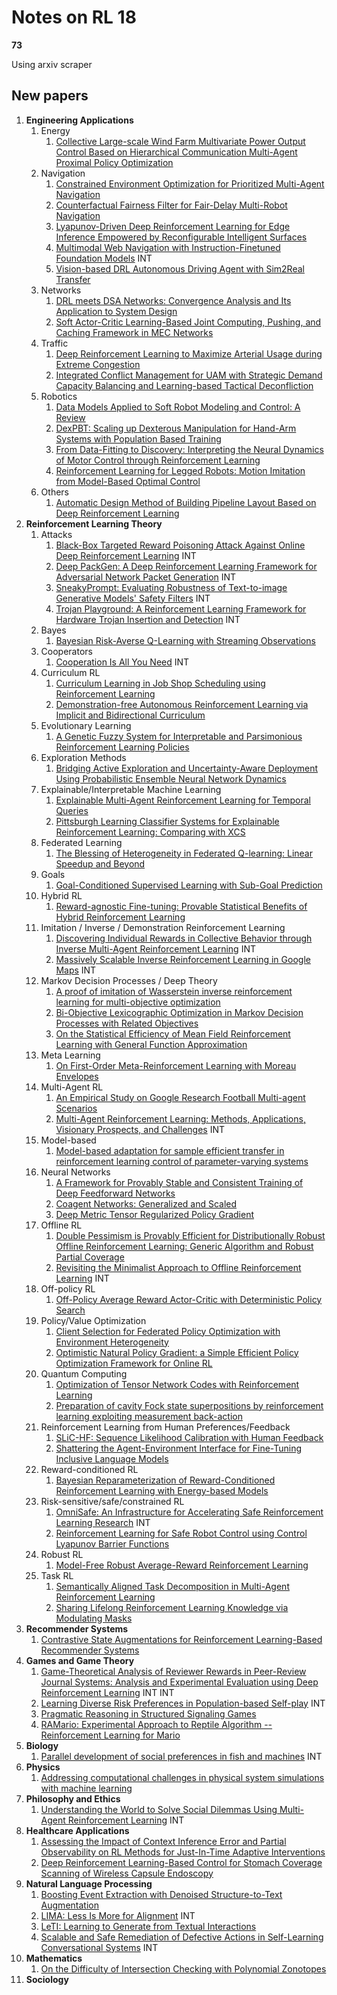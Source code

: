 # Notes on RL 18

__73__

Using arxiv scraper

## New papers

1. __Engineering Applications__
   1. Energy
      1. [Collective Large-scale Wind Farm Multivariate Power Output Control Based on Hierarchical Communication Multi-Agent Proximal Policy Optimization](https://arxiv.org/pdf/2305.10161)
   2.  Navigation
       1.  [Constrained Environment Optimization for Prioritized Multi-Agent Navigation](https://arxiv.org/pdf/2305.11260)
       2.  [Counterfactual Fairness Filter for Fair-Delay Multi-Robot Navigation](https://arxiv.org/pdf/2305.11465)
       3.  [Lyapunov-Driven Deep Reinforcement Learning for Edge Inference Empowered by Reconfigurable Intelligent Surfaces](https://arxiv.org/pdf/2305.10931)
       4.  [Multimodal Web Navigation with Instruction-Finetuned Foundation Models](https://arxiv.org/pdf/2305.11854) INT
       5.  [Vision-based DRL Autonomous Driving Agent with Sim2Real Transfer](https://arxiv.org/pdf/2305.11589)
   3.  Networks
       1.  [DRL meets DSA Networks: Convergence Analysis and Its Application to System Design](https://arxiv.org/pdf/2305.11237)
       2.  [Soft Actor-Critic Learning-Based Joint Computing, Pushing, and Caching Framework in MEC Networks](https://arxiv.org/pdf/2305.12099)
   4.  Traffic
       1.  [Deep Reinforcement Learning to Maximize Arterial Usage during Extreme Congestion](https://arxiv.org/pdf/2305.09600)
       2.  [Integrated Conflict Management for UAM with Strategic Demand Capacity Balancing and Learning-based Tactical Deconfliction](https://arxiv.org/pdf/2305.10556)
   5.  Robotics
       1.  [Data Models Applied to Soft Robot Modeling and Control: A Review](https://arxiv.org/pdf/2305.12137)
       2.  [DexPBT: Scaling up Dexterous Manipulation for Hand-Arm Systems with Population Based Training](https://arxiv.org/pdf/2305.12127)
       3.  [From Data-Fitting to Discovery: Interpreting the Neural Dynamics of Motor Control through Reinforcement Learning](https://arxiv.org/pdf/2305.11107)
       4.  [Reinforcement Learning for Legged Robots: Motion Imitation from Model-Based Optimal Control](https://arxiv.org/pdf/2305.10989)
   6.  Others
       1.  [Automatic Design Method of Building Pipeline Layout Based on Deep Reinforcement Learning](https://arxiv.org/pdf/2305.10760)
2. __Reinforcement Learning Theory__
    1. Attacks
       1. [Black-Box Targeted Reward Poisoning Attack Against Online Deep Reinforcement Learning](https://arxiv.org/pdf/2305.10681) INT
       2. [Deep PackGen: A Deep Reinforcement Learning Framework for Adversarial Network Packet Generation](https://arxiv.org/pdf/2305.11039) INT
       3. [SneakyPrompt: Evaluating Robustness of Text-to-image Generative Models' Safety Filters](https://arxiv.org/pdf/2305.12082) INT
       4. [Trojan Playground: A Reinforcement Learning Framework for Hardware Trojan Insertion and Detection](https://arxiv.org/pdf/2305.09592) INT
    2. Bayes
       1. [Bayesian Risk-Averse Q-Learning with Streaming Observations](https://arxiv.org/pdf/2305.11300)
    3.  Cooperators
        1.  [Cooperation Is All You Need](https://arxiv.org/pdf/2305.10449) INT
    4.  Curriculum RL
        1.  [Curriculum Learning in Job Shop Scheduling using Reinforcement Learning](https://arxiv.org/pdf/2305.10192)
        2.  [Demonstration-free Autonomous Reinforcement Learning via Implicit and Bidirectional Curriculum](https://arxiv.org/pdf/2305.09943)
    5.  Evolutionary Learning
        1.  [A Genetic Fuzzy System for Interpretable and Parsimonious Reinforcement Learning Policies](https://arxiv.org/pdf/2305.09922)
    6.  Exploration Methods
        1.  [Bridging Active Exploration and Uncertainty-Aware Deployment Using Probabilistic Ensemble Neural Network Dynamics](https://arxiv.org/pdf/2305.12240)
    7.  Explainable/Interpretable Machine Learning
        1.  [Explainable Multi-Agent Reinforcement Learning for Temporal Queries](https://arxiv.org/pdf/2305.10378)
        2.  [Pittsburgh Learning Classifier Systems for Explainable Reinforcement Learning: Comparing with XCS](https://arxiv.org/pdf/2305.09945)
    8.  Federated Learning
        1.  [The Blessing of Heterogeneity in Federated Q-learning: Linear Speedup and Beyond](https://arxiv.org/pdf/2305.10697)
    9.  Goals
        1.  [Goal-Conditioned Supervised Learning with Sub-Goal Prediction](https://arxiv.org/pdf/2305.10171)
    10. Hybrid RL
        1.  [Reward-agnostic Fine-tuning: Provable Statistical Benefits of Hybrid Reinforcement Learning](https://arxiv.org/pdf/2305.10282)
    11. Imitation / Inverse / Demonstration Reinforcement Learning
        1.  [Discovering Individual Rewards in Collective Behavior through Inverse Multi-Agent Reinforcement Learning](https://arxiv.org/pdf/2305.10548) INT
        2.  [Massively Scalable Inverse Reinforcement Learning in Google Maps](https://arxiv.org/pdf/2305.11290) INT
    12. Markov Decision Processes / Deep Theory
        1.  [A proof of imitation of Wasserstein inverse reinforcement learning for multi-objective optimization](https://arxiv.org/pdf/2305.10089)
        2.  [Bi-Objective Lexicographic Optimization in Markov Decision Processes with Related Objectives](https://arxiv.org/pdf/2305.09634)
        3.  [On the Statistical Efficiency of Mean Field Reinforcement Learning with General Function Approximation](https://arxiv.org/pdf/2305.11283)
    13. Meta Learning
        1.  [On First-Order Meta-Reinforcement Learning with Moreau Envelopes](https://arxiv.org/pdf/2305.12216)
    14. Multi-Agent RL
        1.  [An Empirical Study on Google Research Football Multi-agent Scenarios](https://arxiv.org/pdf/2305.09458)
        2.  [Multi-Agent Reinforcement Learning: Methods, Applications, Visionary Prospects, and Challenges](https://arxiv.org/pdf/2305.10091) INT
    15. Model-based
        1.  [Model-based adaptation for sample efficient transfer in reinforcement learning control of parameter-varying systems](https://arxiv.org/pdf/2305.12158)
    16. Neural Networks
        1.  [A Framework for Provably Stable and Consistent Training of Deep Feedforward Networks](https://arxiv.org/pdf/2305.12125)
        2.  [Coagent Networks: Generalized and Scaled](https://arxiv.org/pdf/2305.09838)
        3.  [Deep Metric Tensor Regularized Policy Gradient](https://arxiv.org/pdf/2305.11017)
    17. Offline RL
        1.  [Double Pessimism is Provably Efficient for Distributionally Robust Offline Reinforcement Learning: Generic Algorithm and Robust Partial Coverage](https://arxiv.org/pdf/2305.09659)
        2.  [Revisiting the Minimalist Approach to Offline Reinforcement Learning](https://arxiv.org/pdf/2305.09836) INT
    18. Off-policy RL
        1.  [Off-Policy Average Reward Actor-Critic with Deterministic Policy Search](https://arxiv.org/pdf/2305.12239)
    19. Policy/Value Optimization
        1.  [Client Selection for Federated Policy Optimization with Environment Heterogeneity](https://arxiv.org/pdf/2305.10978)
        2.  [Optimistic Natural Policy Gradient: a Simple Efficient Policy Optimization Framework for Online RL](https://arxiv.org/pdf/2305.11032)
    20. Quantum Computing
        1.  [Optimization of Tensor Network Codes with Reinforcement Learning](https://arxiv.org/pdf/2305.11470)
        2.  [Preparation of cavity Fock state superpositions by reinforcement learning exploiting measurement back-action](https://arxiv.org/pdf/2305.11047)
    21. Reinforcement Learning from Human Preferences/Feedback
        1.  [SLiC-HF: Sequence Likelihood Calibration with Human Feedback](https://arxiv.org/pdf/2305.10425)
        2.  [Shattering the Agent-Environment Interface for Fine-Tuning Inclusive Language Models](https://arxiv.org/pdf/2305.11455)
    22. Reward-conditioned RL
        1.  [Bayesian Reparameterization of Reward-Conditioned Reinforcement Learning with Energy-based Models](https://arxiv.org/pdf/2305.11340)
    23. Risk-sensitive/safe/constrained RL
        1.  [OmniSafe: An Infrastructure for Accelerating Safe Reinforcement Learning Research](https://arxiv.org/pdf/2305.09304) INT
        2.  [Reinforcement Learning for Safe Robot Control using Control Lyapunov Barrier Functions](https://arxiv.org/pdf/2305.09793)
    24. Robust RL
        1.  [Model-Free Robust Average-Reward Reinforcement Learning](https://arxiv.org/pdf/2305.10504)
    25. Task RL
        1.  [Semantically Aligned Task Decomposition in Multi-Agent Reinforcement Learning](https://arxiv.org/pdf/2305.10865)
        2.  [Sharing Lifelong Reinforcement Learning Knowledge via Modulating Masks](https://arxiv.org/pdf/2305.10997)
3. __Recommender Systems__
   1. [Contrastive State Augmentations for Reinforcement Learning-Based Recommender Systems](https://arxiv.org/pdf/2305.11081)
4. __Games and Game Theory__
   1. [Game-Theoretical Analysis of Reviewer Rewards in Peer-Review Journal Systems: Analysis and Experimental Evaluation using Deep Reinforcement Learning](https://arxiv.org/pdf/2305.12088) INT INT
   2. [Learning Diverse Risk Preferences in Population-based Self-play](https://arxiv.org/pdf/2305.11476) INT
   3. [Pragmatic Reasoning in Structured Signaling Games](https://arxiv.org/pdf/2305.10167)
   4. [RAMario: Experimental Approach to Reptile Algorithm -- Reinforcement Learning for Mario](https://arxiv.org/pdf/2305.09655)
5.  __Biology__
    1.  [Parallel development of social preferences in fish and machines](https://arxiv.org/pdf/2305.11137) INT
6.  __Physics__
    1.  [Addressing computational challenges in physical system simulations with machine learning](https://arxiv.org/pdf/2305.09627)
7.  __Philosophy and Ethics__
    1.  [Understanding the World to Solve Social Dilemmas Using Multi-Agent Reinforcement Learning](https://arxiv.org/pdf/2305.11358) INT
8.  __Healthcare Applications__
    1.  [Assessing the Impact of Context Inference Error and Partial Observability on RL Methods for Just-In-Time Adaptive Interventions](https://arxiv.org/pdf/2305.09913)
    2.  [Deep Reinforcement Learning-Based Control for Stomach Coverage Scanning of Wireless Capsule Endoscopy](https://arxiv.org/pdf/2305.10955)
9.  __Natural Language Processing__
    1.  [Boosting Event Extraction with Denoised Structure-to-Text Augmentation](https://arxiv.org/pdf/2305.09598)
    2.  [LIMA: Less Is More for Alignment](https://arxiv.org/pdf/2305.11206) INT
    3.  [LeTI: Learning to Generate from Textual Interactions](https://arxiv.org/pdf/2305.10314)
    4.  [Scalable and Safe Remediation of Defective Actions in Self-Learning Conversational Systems](https://arxiv.org/pdf/2305.10528) INT
10. __Mathematics__
    1.  [On the Difficulty of Intersection Checking with Polynomial Zonotopes](https://arxiv.org/pdf/2305.09901)
11. __Sociology__